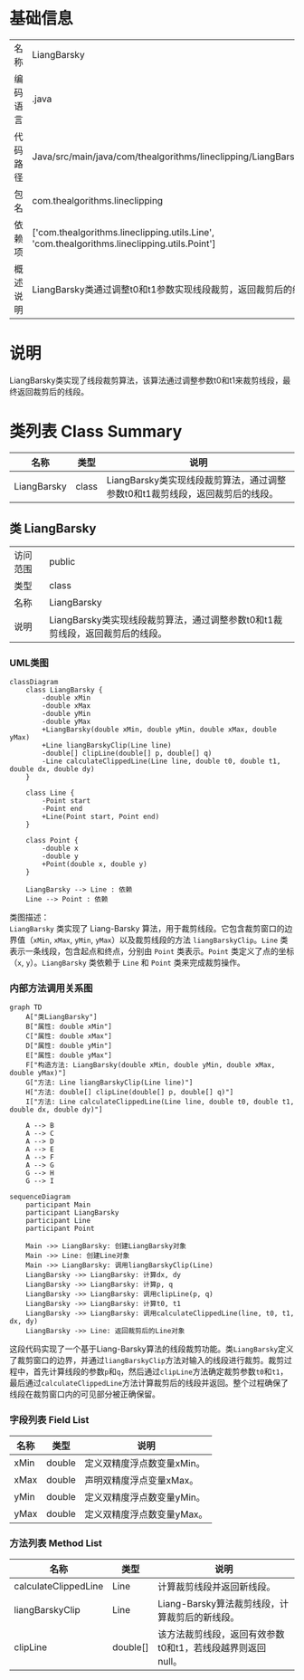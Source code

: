 # 基础信息

|      |      |
|------|------|
| 名称 | LiangBarsky |
| 编码语言 | .java |
| 代码路径 | Java/src/main/java/com/thealgorithms/lineclipping/LiangBarsky.java |
| 包名 | com.thealgorithms.lineclipping |
| 依赖项 | ['com.thealgorithms.lineclipping.utils.Line', 'com.thealgorithms.lineclipping.utils.Point'] |
| 概述说明 | LiangBarsky类通过调整t0和t1参数实现线段裁剪，返回裁剪后的线段。 |

# 说明

LiangBarsky类实现了线段裁剪算法，该算法通过调整参数t0和t1来裁剪线段，最终返回裁剪后的线段。

# 类列表 Class Summary

| 名称   | 类型  | 说明 |
|-------|------|-------------|
| LiangBarsky | class | LiangBarsky类实现线段裁剪算法，通过调整参数t0和t1裁剪线段，返回裁剪后的线段。 |



## 类 LiangBarsky

|      |      |
|------|------|
| 访问范围 | public |
| 类型 | class |
| 名称 | LiangBarsky |
| 说明 | LiangBarsky类实现线段裁剪算法，通过调整参数t0和t1裁剪线段，返回裁剪后的线段。 |


### UML类图

```mermaid
classDiagram
    class LiangBarsky {
        -double xMin
        -double xMax
        -double yMin
        -double yMax
        +LiangBarsky(double xMin, double yMin, double xMax, double yMax)
        +Line liangBarskyClip(Line line)
        -double[] clipLine(double[] p, double[] q)
        -Line calculateClippedLine(Line line, double t0, double t1, double dx, double dy)
    }

    class Line {
        -Point start
        -Point end
        +Line(Point start, Point end)
    }

    class Point {
        -double x
        -double y
        +Point(double x, double y)
    }

    LiangBarsky --> Line : 依赖
    Line --> Point : 依赖
```

类图描述：  
`LiangBarsky` 类实现了 Liang-Barsky 算法，用于裁剪线段。它包含裁剪窗口的边界值（`xMin`, `xMax`, `yMin`, `yMax`）以及裁剪线段的方法 `liangBarskyClip`。`Line` 类表示一条线段，包含起点和终点，分别由 `Point` 类表示。`Point` 类定义了点的坐标（`x`, `y`）。`LiangBarsky` 类依赖于 `Line` 和 `Point` 类来完成裁剪操作。


### 内部方法调用关系图

```mermaid
graph TD
    A["类LiangBarsky"]
    B["属性: double xMin"]
    C["属性: double xMax"]
    D["属性: double yMin"]
    E["属性: double yMax"]
    F["构造方法: LiangBarsky(double xMin, double yMin, double xMax, double yMax)"]
    G["方法: Line liangBarskyClip(Line line)"]
    H["方法: double[] clipLine(double[] p, double[] q)"]
    I["方法: Line calculateClippedLine(Line line, double t0, double t1, double dx, double dy)"]

    A --> B
    A --> C
    A --> D
    A --> E
    A --> F
    A --> G
    G --> H
    G --> I
```

```mermaid
sequenceDiagram
    participant Main
    participant LiangBarsky
    participant Line
    participant Point

    Main ->> LiangBarsky: 创建LiangBarsky对象
    Main ->> Line: 创建Line对象
    Main ->> LiangBarsky: 调用liangBarskyClip(Line)
    LiangBarsky ->> LiangBarsky: 计算dx, dy
    LiangBarsky ->> LiangBarsky: 计算p, q
    LiangBarsky ->> LiangBarsky: 调用clipLine(p, q)
    LiangBarsky ->> LiangBarsky: 计算t0, t1
    LiangBarsky ->> LiangBarsky: 调用calculateClippedLine(line, t0, t1, dx, dy)
    LiangBarsky ->> Line: 返回裁剪后的Line对象
```

这段代码实现了一个基于Liang-Barsky算法的线段裁剪功能。类`LiangBarsky`定义了裁剪窗口的边界，并通过`liangBarskyClip`方法对输入的线段进行裁剪。裁剪过程中，首先计算线段的参数`p`和`q`，然后通过`clipLine`方法确定裁剪参数`t0`和`t1`，最后通过`calculateClippedLine`方法计算裁剪后的线段并返回。整个过程确保了线段在裁剪窗口内的可见部分被正确保留。

### 字段列表 Field List

| 名称  | 类型  | 说明 |
|-------|-------|------|
| xMin | double | 定义双精度浮点数变量xMin。 |
| xMax | double | 声明双精度浮点变量xMax。 |
| yMin | double | 定义双精度浮点数变量yMin。 |
| yMax | double | 定义双精度浮点数变量yMax。 |

### 方法列表 Method List

| 名称  | 类型  | 说明 |
|-------|-------|------|
| calculateClippedLine | Line | 计算裁剪线段并返回新线段。 |
| liangBarskyClip | Line | Liang-Barsky算法裁剪线段，计算裁剪后的新线段。 |
| clipLine | double[] | 该方法裁剪线段，返回有效参数t0和t1，若线段越界则返回null。 |




